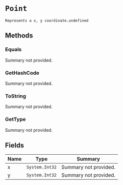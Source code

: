 # `Point`
    Represents a x, y coordinate.undefined

## Methods

### Equals
Summary not provided.

### GetHashCode
Summary not provided.

### ToString
Summary not provided.

### GetType
Summary not provided.

## Fields
| Name | Type | Summary |
| ---- | ---- | ------- |
|x|`System.Int32`|Summary not provided.|
|y|`System.Int32`|Summary not provided.|
